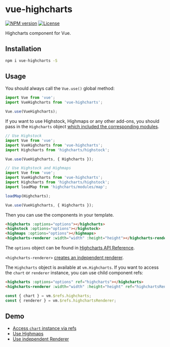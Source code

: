 # vue-highcharts

[![NPM version](https://img.shields.io/npm/v/vue-highcharts.svg)](https://www.npmjs.com/package/vue-highcharts)
[![License](https://img.shields.io/npm/l/vue-highcharts.svg)](https://github.com/weizhenye/vue-highcharts/blob/master/LICENSE)

Highcharts component for Vue.

## Installation

```bash
npm i vue-highcharts -S
```

## Usage

You should always call the `Vue.use()` global method:

```js
import Vue from 'vue';
import VueHighcharts from 'vue-highcharts';

Vue.use(VueHighcharts);
```

If you want to use Highstock, Highmaps or any other add-ons, you should pass in the `Highcharts` object [which included the corresponding modules](http://www.highcharts.com/docs/getting-started/install-from-npm).

```js
// Use Highstock
import Vue from 'vue';
import VueHighcharts from 'vue-highcharts';
import Highcharts from 'highcharts/highstock';

Vue.use(VueHighcharts, { Highcharts });
```

```js
// Use Highstock and Highmaps
import Vue from 'vue';
import VueHighcharts from 'vue-highcharts';
import Highcharts from 'highcharts/highstock';
import loadMap from 'highcharts/modules/map';

loadMap(Highcharts);

Vue.use(VueHighcharts, { Highcharts });
```

Then you can use the components in your template.

```html
<highcharts :options="options"></highcharts>
<highstock :options="options"></highstock>
<highmaps :options="options"></highmaps>
<highcharts-renderer :width="width" :height="height"></highcharts-renderer>
```

The `options` object can be found in [Highcharts API Reference](http://api.highcharts.com/highcharts).

`<highcharts-renderer>` [creates an independent renderer](http://api.highcharts.com/highcharts/Renderer).

The `Highcharts` object is available at `vm.Highcharts`. If you want to access the `chart` or `renderer` instance, you can use child component refs:

```html
<highcharts :options="options" ref="highcharts"></highcharts>
<highcharts-renderer :width="width" :height="height" ref="highchartsRenderer"></highcharts-renderer>
```

```js
const { chart } = vm.$refs.highcharts;
const { renderer } = vm.$refs.highchartsRenderer;
```

## Demo

* [Access `chart` instance via refs](https://codepen.io/weizhenye/pen/rrKgbP)
* [Use Highmaps](https://codepen.io/weizhenye/pen/VKdJpW)
* [Use independent Renderer](https://codepen.io/weizhenye/pen/kkpKvY)
